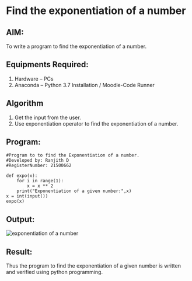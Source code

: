 # Find the exponentiation of a number

## AIM:
To write a program to find the exponentiation of a number.

## Equipments Required:
1. Hardware – PCs
2. Anaconda – Python 3.7 Installation / Moodle-Code Runner

## Algorithm
1. Get the input from the user.
2. Use exponentiation operator to find the exponentiation of a number.

## Program:
~~~
#Program to to find the Exponentiation of a number.
#Developed by: Ranjith D
#RegisterNumber: 21500662
~~~
~~~
def expo(x):
    for i in range(1):
        x = x ** 2
    print("Exponentiation of a given number:",x)
x = int(input())
expo(x)
~~~

## Output:
![exponentiation of a number](expo.png)


## Result:
Thus the program to find the exponentiation of a given number is written and verified using python programming.
